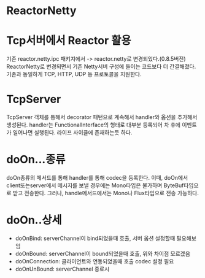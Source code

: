 # ReactorNetty

# Tcp서버에서 Reactor 활용
기존 reactor.netty.ipc 패키지에서 -> reactor.netty로 변경되었다.(0.8.5버전)
ReactorNetty로 변경되면서 기존 Netty서버 구성에 들이는 코드보다 더 간결해졌다.
기존과 동일하게 TCP, HTTP, UDP 등 프로토콜을 지원한다.
<br/>
# TcpServer
TcpServer 객체를 통해서 decorator 패턴으로 계속해서 handler와 옵션을 추가해서 생성된다.
handler는 FunctionalInterface의 형태로 대부분 등록되어 차 후에 이벤트가 일어나면 실행된다.
라이프 사이클에 존재하는듯 하다.
<br/>
# doOn...종류
doOn종류의 메서드를 통해 handler를 통해 codec을 등록한다.
이때, doOn에서 client또는server에서 메시지를 보낼 경우에는 Mono타입은 불가하며 ByteBuf타입으로 받고 전송한다.
그러나, handle메서드에서는 Mono나 Flux타입으로 전송 가능하다.
<br/>
# doOn..상세
- doOnBind: serverChannel이 bind되었을때 호출, 서버 옵션 설정할때 필요해보임
- doOnBound: serverChannel이 bound되었을때 호출, 위와 차이점 모르겠음
- doOnConnection: 클라이언트와 연동되었을때 호출 codec 설정 필요
- doOnUnBound: serverChannel 종료시 
<br/>
